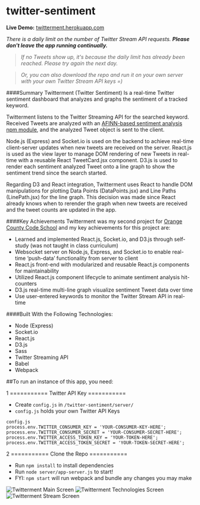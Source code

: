# twitter-sentiment
**Live Demo:** [twitterment.herokuapp.com](http://twitterment.herokuapp.com)

_There is a daily limit on the number of Twitter Stream API requests. **Please don't leave the app running continually.**_
>_If no Tweets show up, it's because the daily limit has already been reached. Please try again the next day._

>_Or, you can also download the repo and run it on your own server with your own Twitter Stream API keys =)_

####Summary
Twitterment (Twitter Sentiment) Is a real-time Twitter sentiment dashboard that analyzes and graphs the sentiment of a tracked keyword.

Twitterment listens to the Twitter Streaming API for the searched keyword. Received Tweets are analyzed with an [AFINN-based sentiment analysis npm module](https://github.com/thisandagain/sentiment), and the analyzed Tweet object is sent to the client.

Node.js (Express) and Socket.io is used on the backend to achieve real-time client-server updates when new tweets are received on the server. React.js is used as the view layer to manage DOM rendering of new Tweets in real-time with a reusable React TweetCard.jsx component. D3.js is used to render each sentiment analyzed Tweet onto a line graph to show the sentiment trend since the search started.

Regarding D3 and React integration, Twitterment uses React to handle DOM manipulations for plotting Data Points (DataPoints.jsx) and Line Paths (LinePath.jsx) for the line graph. This decision was made since React already knows when to rerender the graph when new tweets are received and the tweet counts are updated in the app.

####Key Achievements
Twitterment was my second project for [Orange County Code School](https://www.orangecountycodeschool.com) and my key achievements for this project are:

- Learned and implemented React.js, Socket.io, and D3.js through self-study (was not taught in class curriculum)
- Websocket server on Node.js, Express, and Socket.io to enable real-time ‘push-data’ functionality from server to client
- React.js front-end with modularized and reusable React.js components for maintainability
- Utilized React.js component lifecycle to animate sentiment analysis hit-counters
- D3.js real-time multi-line graph visualize sentiment Tweet data over time
- Use user-entered keywords to monitor the Twitter Stream API in real-time

####Built With the Following Technologies:
- Node (Express)
- Socket.io
- React.js
- D3.js
- Sass
- Twitter Streaming API
- Babel
- Webpack


##To run an instance of this app, you need:

1 =========== Twitter API Key ===========
- Create `config.js` in `/twitter-sentiment/server/`
- `config.js` holds your own Twitter API Keys


```
config.js
process.env.TWITTER_CONSUMER_KEY = 'YOUR-CONSUMER-KEY-HERE';
process.env.TWITTER_CONSUMER_SECRET = 'YOUR-CONSUMER-SECRET-HERE';
process.env.TWITTER_ACCESS_TOKEN_KEY = 'YOUR-TOKEN-HERE';
process.env.TWITTER_ACCESS_TOKEN_SECRET = 'YOUR-TOKEN-SECRET-HERE';
```

2 =========== Clone the Repo ===========
- Run `npm install` to install dependencies
- Run `node server/app-server.js` to start!
- FYI: `npm start` will run webpack and bundle any changes you may make

![Twitterment Main Screen](http://www.duncanleung.com/portfolio/twitterment-github/twitterment-search.png)
![Twitterment Technologies Screen](http://www.duncanleung.com/portfolio/twitterment-github/twitterment-features.png)
![Twitterment Stream Screen](http://www.duncanleung.com/portfolio/twitterment-github/twitterment-stream.png)
